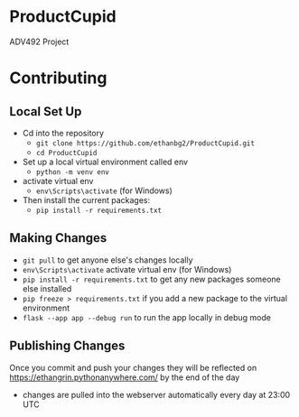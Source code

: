 # ProductCupid
ADV492 Project

# Contributing

## Local Set Up
- Cd into the repository
  - `git clone https://github.com/ethanbg2/ProductCupid.git`
  - `cd ProductCupid`
- Set up a local virtual environment called env
  - `python -m venv env`
- activate virtual env
  - `env\Scripts\activate` (for Windows)
- Then install the current packages:
  - `pip install -r requirements.txt`

## Making Changes
- `git pull` to get anyone else's changes locally
- `env\Scripts\activate` activate virtual env (for Windows)
- `pip install -r requirements.txt` to get any new packages someone else installed
- `pip freeze > requirements.txt` if you add a new package to the virtual environment
- `flask --app app --debug run` to run the app locally in debug mode

## Publishing Changes
Once you commit and push your changes they will be reflected on https://ethangrin.pythonanywhere.com/ by the end of the day
  - changes are pulled into the webserver automatically every day at 23:00 UTC
